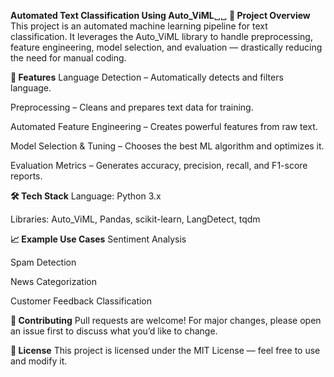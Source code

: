__****Automated Text Classification Using Auto_ViML****__␣␣
**📌 Project Overview**
This project is an automated machine learning pipeline for text classification. It leverages the Auto_ViML library to handle preprocessing, feature engineering, model selection, and evaluation — drastically reducing the need for manual coding.

**📂 Features**
Language Detection – Automatically detects and filters language.

Preprocessing – Cleans and prepares text data for training.

Automated Feature Engineering – Creates powerful features from raw text.

Model Selection & Tuning – Chooses the best ML algorithm and optimizes it.

Evaluation Metrics – Generates accuracy, precision, recall, and F1-score reports.

**🛠 Tech Stack**
Language: Python 3.x

Libraries: Auto_ViML, Pandas, scikit-learn, LangDetect, tqdm

**📈 Example Use Cases**
Sentiment Analysis

Spam Detection

News Categorization

Customer Feedback Classification

**🤝 Contributing**
Pull requests are welcome! For major changes, please open an issue first to discuss what you’d like to change.

**📜 License**
This project is licensed under the MIT License — feel free to use and modify it.
